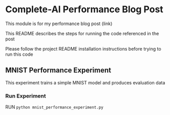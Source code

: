 # Complete-AI Performance Blog Post
This module is for my performance blog post (link)

This README describes the steps for running the code referenced in the post

Please follow the project README installation instructions before trying to run this code

## MNIST Performance Experiment
This experiment trains a simple MNIST model and produces evaluation data

### Run Experiment
RUN `python mnist_performance_experiment.py`